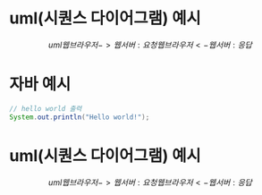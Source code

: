 # uml(시퀀스 다이어그램) 예시
$$uml
웹브라우저 -> 웹서버 : 요청
웹브라우저 <- 웹서버 : 응답
$$

# 자바 예시
```java
// hello world 출력
System.out.println("Hello world!");
```

# uml(시퀀스 다이어그램) 예시
$$uml
웹브라우저 -> 웹서버 : 요청
웹브라우저 <- 웹서버 : 응답
$$